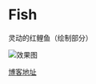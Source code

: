 # Fish
灵动的红鲤鱼（绘制部分）  

![效果图](https://github.com/Jichensheng/Fish/blob/master/app/gif/fish.gif)

[博客地址](http://www.jianshu.com/p/3dd3d1524851)
